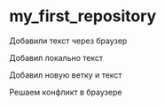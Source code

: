 ﻿# my_first_repository

Добавили текст через браузер

Добавил локально текст

Добавил новую ветку и текст

Решаем конфликт в браузере

